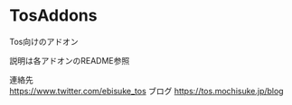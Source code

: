 # TosAddons
Tos向けのアドオン  

  
説明は各アドオンのREADME参照  

連絡先  
https://www.twitter.com/ebisuke_tos
ブログ
https://tos.mochisuke.jp/blog